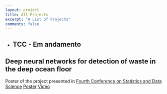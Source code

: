 ```yaml
---
layout: project
title: All Projects
excerpt: "A List of Projects"
comments: false
---
```


- ## TCC - Em andamento
 ## Deep neural networks for detection of waste in the deep ocean floor
 Poster of the project presented in [Fourth Conference on Statistics and Data Science](http://www.csds2022.ufba.br) 
 [Poster](http://www.csds2022.ufba.br/Arquivos/poster/CSDS2022_Thiago_Stephem.pdf) [Video](https://www.youtube.com/watch?v=7SSDrI8cVd0) 

